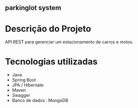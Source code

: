 ## parkinglot system
# Descrição do Projeto
API REST para gerenciar um estacionamento de carros e motos.

# Tecnologias utilizadas
- Java
- Spring Boot
- JPA / Hibernate
- Maven
- Swagger
- Banco de dados : MongoDB


